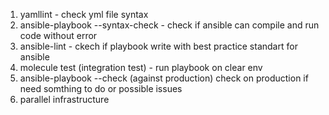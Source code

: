 1. yamllint - check yml file syntax
2. ansible-playbook --syntax-check - check if ansible can compile and run code without error
3. ansible-lint - ckech if playbook write with best practice standart for ansible
4. molecule test (integration test) - run playbook on clear env 
5. ansible-playbook --check (against production) check on production if need somthing to do or possible issues
6. parallel infrastructure
 
